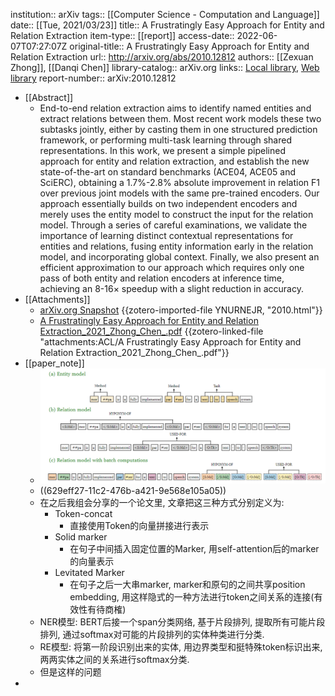 institution:: arXiv
tags:: [[Computer Science - Computation and Language]]
date:: [[Tue, 2021/03/23]]
title:: A Frustratingly Easy Approach for Entity and Relation Extraction
item-type:: [[report]]
access-date:: 2022-06-07T07:27:07Z
original-title:: A Frustratingly Easy Approach for Entity and Relation Extraction
url:: http://arxiv.org/abs/2010.12812
authors:: [[Zexuan Zhong]], [[Danqi Chen]]
library-catalog:: arXiv.org
links:: [Local library](zotero://select/library/items/TT9SV4YC), [Web library](https://www.zotero.org/users/9034808/items/TT9SV4YC)
report-number:: arXiv:2010.12812

- [[Abstract]]
	- End-to-end relation extraction aims to identify named entities and extract relations between them. Most recent work models these two subtasks jointly, either by casting them in one structured prediction framework, or performing multi-task learning through shared representations. In this work, we present a simple pipelined approach for entity and relation extraction, and establish the new state-of-the-art on standard benchmarks (ACE04, ACE05 and SciERC), obtaining a 1.7%-2.8% absolute improvement in relation F1 over previous joint models with the same pre-trained encoders. Our approach essentially builds on two independent encoders and merely uses the entity model to construct the input for the relation model. Through a series of careful examinations, we validate the importance of learning distinct contextual representations for entities and relations, fusing entity information early in the relation model, and incorporating global context. Finally, we also present an efficient approximation to our approach which requires only one pass of both entity and relation encoders at inference time, achieving an 8-16$\times$ speedup with a slight reduction in accuracy.
- [[Attachments]]
	- [arXiv.org Snapshot](https://arxiv.org/abs/2010.12812) {{zotero-imported-file YNURNEJR, "2010.html"}}
	- [A Frustratingly Easy Approach for Entity and Relation Extraction_2021_Zhong_Chen_.pdf](zotero://select/library/items/SNUNMMCD) {{zotero-linked-file "attachments:ACL/A Frustratingly Easy Approach for Entity and Relation Extraction_2021_Zhong_Chen_.pdf"}}
- [[paper_note]]
	- ![image.png](../assets/image_1654587156425_0.png)
	- ((629eff27-11c2-476b-a421-9e568e105a05))
	- 在之后我组会分享的一个论文里, 文章把这三种方式分别定义为:
		- Token-concat
			- 直接使用Token的向量拼接进行表示
		- Solid marker
			- 在句子中间插入固定位置的Marker, 用self-attention后的marker的向量表示
		- Levitated Marker
			- 在句子之后一大串marker, marker和原句的之间共享position embedding, 用这样隐式的一种方法进行token之间关系的连接(有效性有待商榷)
	- NER模型: BERT后接一个span分类网络, 基于片段排列, 提取所有可能片段排列, 通过softmax对可能的片段排列的实体种类进行分类.
	- RE模型: 将第一阶段识别出来的实体, 用边界类型和挺特殊token标识出来, 两两实体之间的关系进行softmax分类.
	- 但是这样的问题
-